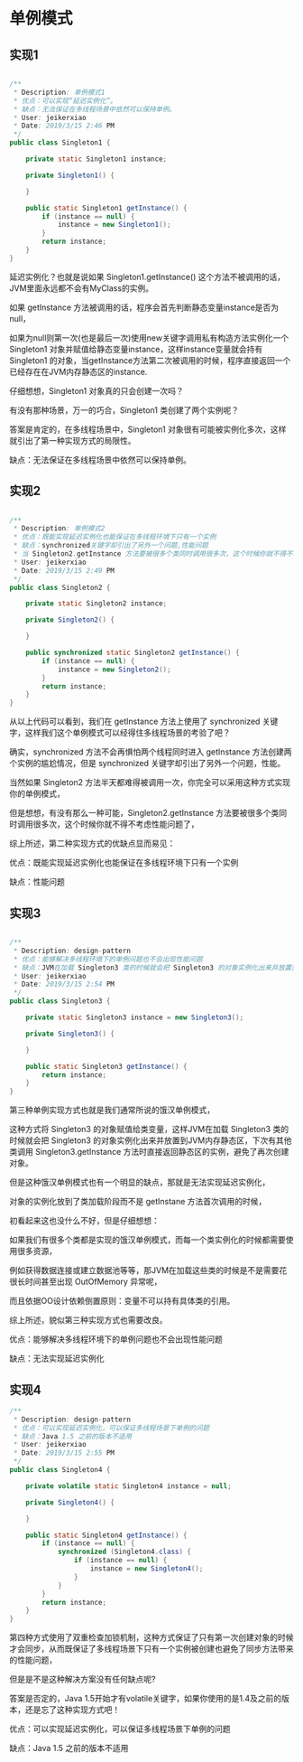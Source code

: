 # 单例模式


## 实现1

```java

/**
 * Description: 单例模式1
 * 优点：可以实现“延迟实例化”。
 * 缺点：无法保证在多线程场景中依然可以保持单例。
 * User: jeikerxiao
 * Date: 2019/3/15 2:46 PM
 */
public class Singleton1 {

    private static Singleton1 instance;

    private Singleton1() {

    }

    public static Singleton1 getInstance() {
        if (instance == null) {
            instance = new Singleton1();
        }
        return instance;
    }
}
```

延迟实例化？也就是说如果 Singleton1.getInstance() 这个方法不被调用的话，JVM里面永远都不会有MyClass的实例。

如果 getInstance 方法被调用的话，程序会首先判断静态变量instance是否为null，

如果为null则第一次(也是最后一次)使用new关键字调用私有构造方法实例化一个 Singleton1 对象并赋值给静态变量instance，这样instance变量就会持有 Singleton1 的对象，当getInstance方法第二次被调用的时候，程序直接返回一个已经存在在JVM内存静态区的instance.

仔细想想，Singleton1 对象真的只会创建一次吗？

有没有那种场景，万一的巧合，Singleton1 类创建了两个实例呢？

答案是肯定的，在多线程场景中，Singleton1 对象很有可能被实例化多次，这样就引出了第一种实现方式的局限性。

缺点：无法保证在多线程场景中依然可以保持单例。


## 实现2

```java

/**
 * Description: 单例模式2
 * 优点：既能实现延迟实例化也能保证在多线程环境下只有一个实例
 * 缺点：synchronized关键字却引出了另外一个问题,性能问题
 * 当 Singleton2.getInstance 方法要被很多个类同时调用很多次，这个时候你就不得不考虑性能问题了
 * User: jeikerxiao
 * Date: 2019/3/15 2:49 PM
 */
public class Singleton2 {

    private static Singleton2 instance;

    private Singleton2() {

    }

    public synchronized static Singleton2 getInstance() {
        if (instance == null) {
            instance = new Singleton2();
        }
        return instance;
    }
}
```

从以上代码可以看到，我们在 getInstance 方法上使用了 synchronized 关键字，这样我们这个单例模式可以经得住多线程场景的考验了吧？

确实，synchronized 方法不会再惧怕两个线程同时进入 getInstance 方法创建两个实例的尴尬情况，但是 synchronized 关键字却引出了另外一个问题，性能。

当然如果 Singleton2 方法半天都难得被调用一次，你完全可以采用这种方式实现你的单例模式，

但是想想，有没有那么一种可能，Singleton2.getInstance 方法要被很多个类同时调用很多次，这个时候你就不得不考虑性能问题了，

综上所述，第二种实现方式的优缺点显而易见：

优点：既能实现延迟实例化也能保证在多线程环境下只有一个实例

缺点：性能问题


## 实现3

```java

/**
 * Description: design-pattern
 * 优点：能够解决多线程环境下的单例问题也不会出现性能问题
 * 缺点：JVM在加载 Singleton3 类的时候就会把 Singleton3 的对象实例化出来并放置到JVM内存静态区,无法实现延迟实例化
 * User: jeikerxiao
 * Date: 2019/3/15 2:54 PM
 */
public class Singleton3 {

    private static Singleton3 instance = new Singleton3();

    private Singleton3() {

    }

    public static Singleton3 getInstance() {
        return instance;
    }
}

```

第三种单例实现方式也就是我们通常所说的饿汉单例模式，

这种方式将 Singleton3 的对象赋值给类变量，这样JVM在加载 Singleton3 类的时候就会把 Singleton3 的对象实例化出来并放置到JVM内存静态区，下次有其他类调用 Singleton3.getInstance 方法时直接返回静态区的实例，避免了再次创建对象。

但是这种饿汉单例模式也有一个明显的缺点，那就是无法实现延迟实例化，

对象的实例化放到了类加载阶段而不是 getInstane 方法首次调用的时候，

初看起来这也没什么不好，但是仔细想想：

如果我们有很多个类都是实现的饿汉单例模式，而每一个类实例化的时候都需要使用很多资源，

例如获得数据连接或建立数据池等等，那JVM在加载这些类的时候是不是需要花很长时间甚至出现 OutOfMemory 异常呢，

而且依据OO设计依赖倒置原则：变量不可以持有具体类的引用。

综上所述，貌似第三种实现方式也需要改良。

优点：能够解决多线程环境下的单例问题也不会出现性能问题

缺点：无法实现延迟实例化


## 实现4

```java
/**
 * Description: design-pattern
 * 优点：可以实现延迟实例化，可以保证多线程场景下单例的问题
 * 缺点：Java 1.5 之前的版本不适用
 * User: jeikerxiao
 * Date: 2019/3/15 2:55 PM
 */
public class Singleton4 {

    private volatile static Singleton4 instance = null;

    private Singleton4() {

    }

    public static Singleton4 getInstance() {
        if (instance == null) {
            synchronized (Singleton4.class) {
                if (instance == null) {
                    instance = new Singleton4();
                }
            }
        }
        return instance;
    }
}
```

第四种方式使用了双重检查加锁机制，这种方式保证了只有第一次创建对象的时候才会同步，从而既保证了多线程场景下只有一个实例被创建也避免了同步方法带来的性能问题，

但是是不是这种解决方案没有任何缺点呢? 

答案是否定的，Java 1.5开始才有volatile关键字，如果你使用的是1.4及之前的版本，还是忘了这种实现方式吧！

优点：可以实现延迟实例化，可以保证多线程场景下单例的问题

缺点：Java 1.5 之前的版本不适用
